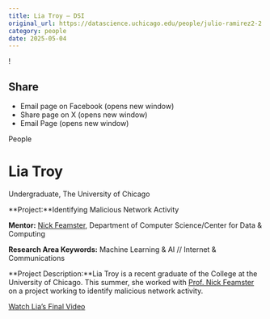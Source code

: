 ```yaml
---
title: Lia Troy – DSI
original_url: https://datascience.uchicago.edu/people/julio-ramirez2-2
category: people
date: 2025-05-04
---
```


<!-- Table-like structure detected -->

!

## Share

* Email page on Facebook (opens new window)
* Share page on X (opens new window)
* Email Page (opens new window)

<!-- Table-like structure detected -->

People

# Lia Troy

Undergraduate, The University of Chicago

**Project:**Identifying Malicious Network Activity

**Mentor:** [Nick Feamster](https://people.cs.uchicago.edu/~feamster/), Department of Computer Science/Center for Data & Computing

**Research Area Keywords:** Machine Learning & AI // Internet & Communications

**Project Description:**Lia Troy is a recent graduate of the College at the University of Chicago. This summer, she worked with [Prof. Nick Feamster](http://people.cs.uchicago.edu/~feamster/) on a project working to identify malicious network activity.

[Watch Lia’s Final Video](https://www.youtube.com/watch?v=OeUa_9QlaFA&list=PL0IrIAIuK93E7cbGQFuGn8NWltNYDwxMh&index=20)